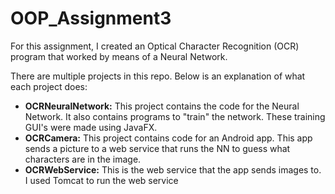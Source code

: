 # OOP_Assignment3
For this assignment, I created an Optical Character Recognition (OCR) program that worked by means of a Neural Network.

There are multiple projects in this repo. Below is an explanation of what each project does:
* **OCRNeuralNetwork:** This project contains the code for the Neural Network. It also contains programs to "train" the network. These training GUI's were made using JavaFX.
* **OCRCamera:** This project contains code for an Android app. This app sends a picture to a web service that runs the NN to guess what characters are in the image.
* **OCRWebService:** This is the web service that the app sends images to. I used Tomcat to run the web service
